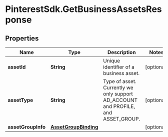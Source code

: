 # PinterestSdk.GetBusinessAssetsResponse

## Properties

Name | Type | Description | Notes
------------ | ------------- | ------------- | -------------
**assetId** | **String** | Unique identifier of a business asset. | [optional] 
**assetType** | **String** | Type of asset. Currently we only support AD_ACCOUNT and PROFILE, and ASSET_GROUP. | [optional] 
**assetGroupInfo** | [**AssetGroupBinding**](AssetGroupBinding.md) |  | [optional] 



